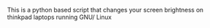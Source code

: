 This is a python based script that changes your screen brightness on thinkpad laptops running GNU/ Linux
